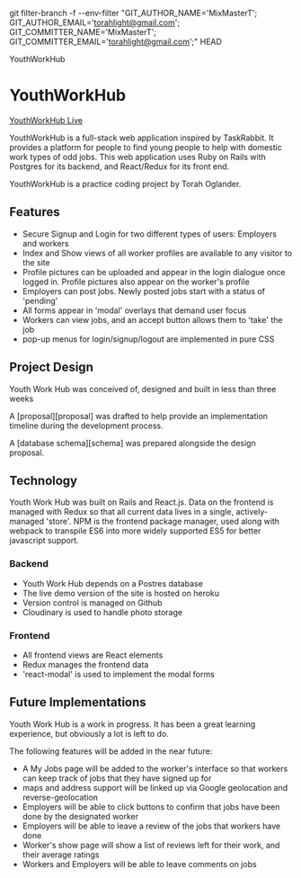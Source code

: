 git filter-branch -f --env-filter "GIT_AUTHOR_NAME='MixMasterT'; GIT_AUTHOR_EMAIL='torahlight@gmail.com'; GIT_COMMITTER_NAME='MixMasterT'; GIT_COMMITTER_EMAIL='torahlight@gmail.com';" HEAD


YouthWorkHub

# YouthWorkHub

[YouthWorkHub Live][heroku]

[heroku]: https://youth-work-hub.herokuapp.com/#/

YouthWorkHub is a full-stack web application inspired by TaskRabbit. It
provides a platform for people to find young people to help with domestic
work types of odd jobs. This web application uses Ruby on Rails with
Postgres for its backend, and React/Redux for its front end.

YouthWorkHub is a practice coding project by Torah Oglander.

## Features

- Secure Signup and Login for two different types of users: Employers and workers
- Index and Show views of all worker profiles are available to any visitor to the site
- Profile pictures can be uploaded and appear in the login dialogue once logged in. Profile pictures also appear on the worker's profile
- Employers can post jobs. Newly posted jobs start with a status of 'pending'
- All forms appear in 'modal' overlays that demand user focus
- Workers can view jobs, and an accept button allows them to 'take' the job
- pop-up menus for login/signup/logout are implemented in pure CSS

## Project Design

Youth Work Hub was conceived of, designed and built in less than three weeks

A [proposal][proposal] was drafted to help provide an implementation timeline during the development process.

A [database schema][schema] was prepared alongside the design proposal.

## Technology

Youth Work Hub was built on Rails and React.js. Data on the frontend is
managed with Redux so that all current data lives in a single, actively-managed
'store'. NPM is the frontend package manager, used along with webpack to
transpile ES6 into more widely supported ES5
for better javascript support.

### Backend

- Youth Work Hub depends on a Postres database
- The live demo version of the site is hosted on heroku
- Version control is managed on Github
- Cloudinary is used to handle photo storage

### Frontend
- All frontend views are React elements
- Redux manages the frontend data
- 'react-modal' is used to implement the modal forms


## Future Implementations

Youth Work Hub is a work in progress. It has been a great learning experience,
but obviously a lot is left to do.

The following features will be added in the near future:
- A My Jobs page will be added to the worker's interface so that workers can keep track of jobs that they have signed up for
- maps and address support will be linked up via Google geolocation and reverse-geolocation
- Employers will be able to click buttons to confirm that jobs have been done by the designated worker
- Employers will be able to leave a review of the jobs that workers have done
- Worker's show page will show a list of reviews left for their work, and their average ratings
- Workers and Employers will be able to leave comments on jobs
